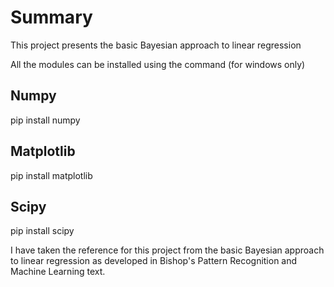 # Summary
This project presents the basic Bayesian approach to linear regression 

All the modules can be installed using the command (for windows only)
## Numpy
pip install numpy

## Matplotlib
pip install matplotlib

## Scipy
pip install scipy


I have taken the reference for this project from the basic Bayesian approach to linear regression as developed in Bishop's Pattern Recognition and Machine Learning text.
